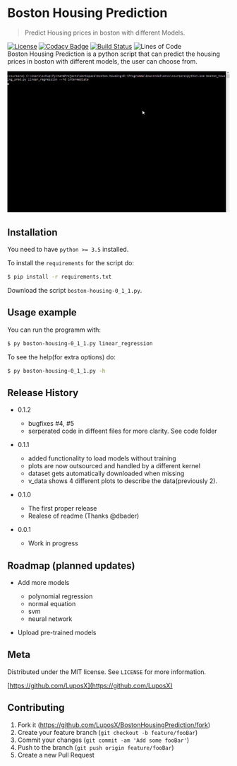 # Boston Housing Prediction
> Predict Housing prices in boston with different Models.   
  
[![License][license-badge]][license-url]
[![Codacy Badge][codacy-badge]][codacy-url]
[![Build Status][travis-badge]][travis-url]
![Lines of Code][lines-codes-badge]  
Boston Housing Prediction is a python script that can predict the housing prices in boston with different models, the user can choose from.  

![header](res/img/script_preview_scaled.gif)

## Installation
You need to have `python >= 3.5` installed.

To install the `requirements` for the script do:  

```sh
$ pip install -r requirements.txt
```
Download the script `boston-housing-0_1_1.py`.

## Usage example

You can run the programm with:
```sh
$ py boston-housing-0_1_1.py linear_regression
```  
To see the help(for extra options) do:
```sh
$ py boston-housing-0_1_1.py -h
```  

<!--_For more examples and usage, please refer to the [Wiki][wiki]._-->

## Release History

*   0.1.2
    *   bugfixes #4, #5
    *   serperated code in diffeent files for more clarity. See code folder

*   0.1.1
    *   added functionality to load models without training
    *   plots are now outsourced and handled by a different kernel
    *   dataset gets automatically downloaded when missing
    *   v_data shows 4 different plots to describe the data(previously 2).
    
*   0.1.0  
    *   The first proper release
    *   Realese of readme (Thanks @dbader)
       
*   0.0.1  
    *   Work in progress

## Roadmap (planned updates)

*   Add more models

    *   polynomial regression
    *   normal equation
    *   svm
    *   neural network

*   Upload pre-trained models 

## Meta

<!--Your Name – [@YourTwitter](https://twitter.com/dbader_org) – YourEmail@example.com-->

Distributed under the MIT license. See ``LICENSE`` for more information.

[https://github.com/LuposX](https://github.com/LuposX)

## Contributing

1.  Fork it (<https://github.com/LuposX/BostonHousingPrediction/fork>)
2.  Create your feature branch (`git checkout -b feature/fooBar`)
3.  Commit your changes (`git commit -am 'Add some fooBar'`)
4.  Push to the branch (`git push origin feature/fooBar`)
5.  Create a new Pull Request

<!-- Markdown link & img dfn's -->
[codacy-badge]: https://api.codacy.com/project/badge/Grade/089e59afa6a44e629b1267f8abaad038
[codacy-url]:https://app.codacy.com/manual/LuposX/BostonHousingPrediction/dashboard
[license-badge]: https://img.shields.io/github/license/LuposX/sentdex_fixed_market_stock
[license-url]: https://github.com/LuposX/BostonHousingPrediction/blob/master/LICENSE
[travis-url]: https://travis-ci.com/LuposX/BostonHousingPrediction
[travis-badge]: https://travis-ci.com/LuposX/BostonHousingPrediction.svg?branch=master
[lines-codes-badge]: https://tokei.rs/b1/github/LuposX/BostonHousingPrediction?category=code
